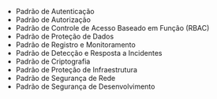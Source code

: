 - Padrão de Autenticação
- Padrão de Autorização
- Padrão de Controle de Acesso Baseado em Função (RBAC)
- Padrão de Proteção de Dados
- Padrão de Registro e Monitoramento
- Padrão de Detecção e Resposta a Incidentes
- Padrão de Criptografia
- Padrão de Proteção de Infraestrutura
- Padrão de Segurança de Rede
- Padrão de Segurança de Desenvolvimento